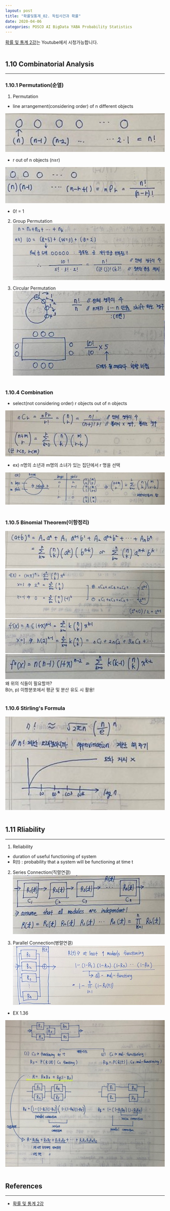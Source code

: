 ```yaml
---
layout: post
title: "확률및통계_02. 독립사건과 확률"
date: 2020-04-06
categories: POSCO AI BigData YABA Probability Statistics
---
```


[확률 및 통계 2강](https://www.youtube.com/watch?v=yr0YUoteuO8&list=PLSN_PltQeOyjmRIsC7VNirXOBqWoypd4V&index=2)는 Youtube에서 시청가능합니다.<br/><br/>


## 1.10 Combinatorial Analysis
---
### 1.10.1 Permutation(순열)
1) Permutation
- line arrangement(considering order) of n different objects

![image](/assets/img/posco_ai_bigdata_academy/PS/02-01.png)

- r out of n objects (n≥r)

![image](/assets/img/posco_ai_bigdata_academy/PS/02-02.png)

- 0! = 1

2) Group Permutation
![image](/assets/img/posco_ai_bigdata_academy/PS/02-03.png)

3) Circular Permutation
![image](/assets/img/posco_ai_bigdata_academy/PS/02-04.png)
<br/><br/>

### 1.10.4 Combination
- select(not considering order) r objects out of n objects

![image](/assets/img/posco_ai_bigdata_academy/PS/02-05.png)

- ex) n명의 소년과 m명의 소녀가 있는 집단에서 r 명을 선택

![image](/assets/img/posco_ai_bigdata_academy/PS/02-06.png)<br/><br/>

### 1.10.5 Binomial Theorem(이항정리)
![image](/assets/img/posco_ai_bigdata_academy/PS/02-07.png)
![image](/assets/img/posco_ai_bigdata_academy/PS/02-08.png)
![image](/assets/img/posco_ai_bigdata_academy/PS/02-09.png)
![image](/assets/img/posco_ai_bigdata_academy/PS/02-10.png)
<br/>
왜 위의 식들이 필요할까?<br/>
B(n, p) 이항분포에서 평균 및 분산 유도 시 활용!
<br/><br/>

### 1.10.6 Stirling's Formula
![image](/assets/img/posco_ai_bigdata_academy/PS/02-11.png)
<br/><br/>

## 1.11 Rliability
---
1) Reliability
- duration of useful functioning of system
- R(t) : probability that a system will be functioning at time t

2) Series Connection(직렬연결)
![image](/assets/img/posco_ai_bigdata_academy/PS/02-12.png)

3) Parallel Connection(병렬연결)<br/>
![image](/assets/img/posco_ai_bigdata_academy/PS/02-13.jpg)

- EX 1.36

![image](/assets/img/posco_ai_bigdata_academy/PS/02-14.png)
<br/><br/>

## References
---
- [확률 및 통계 2강](https://www.youtube.com/watch?v=yr0YUoteuO8&list=PLSN_PltQeOyjmRIsC7VNirXOBqWoypd4V&index=2)

<br/><br/>
